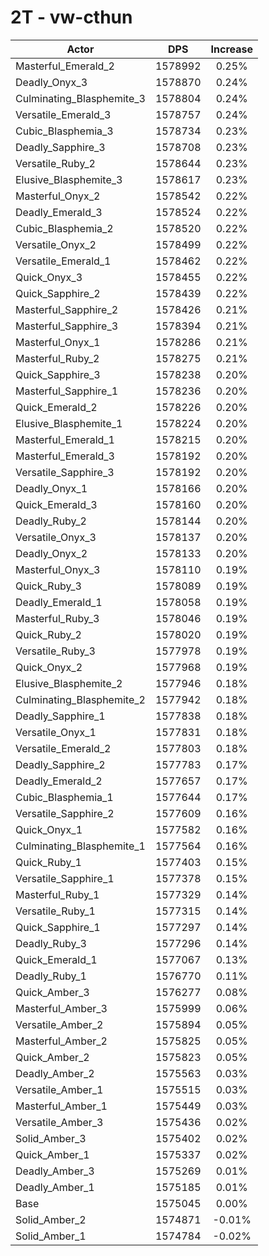 # 2T - vw-cthun
| Actor | DPS | Increase |
|---|:---:|:---:|
|Masterful_Emerald_2|1578992|0.25%|
|Deadly_Onyx_3|1578870|0.24%|
|Culminating_Blasphemite_3|1578804|0.24%|
|Versatile_Emerald_3|1578757|0.24%|
|Cubic_Blasphemia_3|1578734|0.23%|
|Deadly_Sapphire_3|1578708|0.23%|
|Versatile_Ruby_2|1578644|0.23%|
|Elusive_Blasphemite_3|1578617|0.23%|
|Masterful_Onyx_2|1578542|0.22%|
|Deadly_Emerald_3|1578524|0.22%|
|Cubic_Blasphemia_2|1578520|0.22%|
|Versatile_Onyx_2|1578499|0.22%|
|Versatile_Emerald_1|1578462|0.22%|
|Quick_Onyx_3|1578455|0.22%|
|Quick_Sapphire_2|1578439|0.22%|
|Masterful_Sapphire_2|1578426|0.21%|
|Masterful_Sapphire_3|1578394|0.21%|
|Masterful_Onyx_1|1578286|0.21%|
|Masterful_Ruby_2|1578275|0.21%|
|Quick_Sapphire_3|1578238|0.20%|
|Masterful_Sapphire_1|1578236|0.20%|
|Quick_Emerald_2|1578226|0.20%|
|Elusive_Blasphemite_1|1578224|0.20%|
|Masterful_Emerald_1|1578215|0.20%|
|Masterful_Emerald_3|1578192|0.20%|
|Versatile_Sapphire_3|1578192|0.20%|
|Deadly_Onyx_1|1578166|0.20%|
|Quick_Emerald_3|1578160|0.20%|
|Deadly_Ruby_2|1578144|0.20%|
|Versatile_Onyx_3|1578137|0.20%|
|Deadly_Onyx_2|1578133|0.20%|
|Masterful_Onyx_3|1578110|0.19%|
|Quick_Ruby_3|1578089|0.19%|
|Deadly_Emerald_1|1578058|0.19%|
|Masterful_Ruby_3|1578046|0.19%|
|Quick_Ruby_2|1578020|0.19%|
|Versatile_Ruby_3|1577978|0.19%|
|Quick_Onyx_2|1577968|0.19%|
|Elusive_Blasphemite_2|1577946|0.18%|
|Culminating_Blasphemite_2|1577942|0.18%|
|Deadly_Sapphire_1|1577838|0.18%|
|Versatile_Onyx_1|1577831|0.18%|
|Versatile_Emerald_2|1577803|0.18%|
|Deadly_Sapphire_2|1577783|0.17%|
|Deadly_Emerald_2|1577657|0.17%|
|Cubic_Blasphemia_1|1577644|0.17%|
|Versatile_Sapphire_2|1577609|0.16%|
|Quick_Onyx_1|1577582|0.16%|
|Culminating_Blasphemite_1|1577564|0.16%|
|Quick_Ruby_1|1577403|0.15%|
|Versatile_Sapphire_1|1577378|0.15%|
|Masterful_Ruby_1|1577329|0.14%|
|Versatile_Ruby_1|1577315|0.14%|
|Quick_Sapphire_1|1577297|0.14%|
|Deadly_Ruby_3|1577296|0.14%|
|Quick_Emerald_1|1577067|0.13%|
|Deadly_Ruby_1|1576770|0.11%|
|Quick_Amber_3|1576277|0.08%|
|Masterful_Amber_3|1575999|0.06%|
|Versatile_Amber_2|1575894|0.05%|
|Masterful_Amber_2|1575825|0.05%|
|Quick_Amber_2|1575823|0.05%|
|Deadly_Amber_2|1575563|0.03%|
|Versatile_Amber_1|1575515|0.03%|
|Masterful_Amber_1|1575449|0.03%|
|Versatile_Amber_3|1575436|0.02%|
|Solid_Amber_3|1575402|0.02%|
|Quick_Amber_1|1575337|0.02%|
|Deadly_Amber_3|1575269|0.01%|
|Deadly_Amber_1|1575185|0.01%|
|Base|1575045|0.00%|
|Solid_Amber_2|1574871|-0.01%|
|Solid_Amber_1|1574784|-0.02%|
